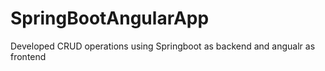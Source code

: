 # SpringBootAngularApp
Developed CRUD operations using Springboot as backend and angualr as frontend
